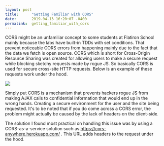 ```yaml
---
layout: post
title:      "Getting Familiar with CORS"
date:       2019-04-13 16:20:07 -0400
permalink:  getting_familiar_with_cors
---
```



   CORS might be an unfamiliar concept to some students at Flatiron School mainly because the labs have built-in TDDs with set conditions. That prevent noticeable CORS errors from happening mainly due to the fact that the data we fetch is open source. CORS which is short for Cross-Origin Resource Sharing was created for allowing users to make a secure request while blocking sketchy requests made by rogue JS. So basically CORS is used for secure cross-site HTTP requests. Below is an example of these requests work under the hood.

![](https://mdn.mozillademos.org/files/14295/CORS_principle.png)

Simply put CORS is a mechanism that prevents hackers rogue JS from making AJAX calls to confidential information that would end up in the wrong hands. Creating a secure environment for the user and the site being requested. It's to be noted that if you do come across a CORS error, the problem might actually be caused by the lack of headers on the client-side. 

The solution  I found most practical on handling this issue was by using a CORS-as-a-service solution such as https://cors-anywhere.herokuapp.com/ . This URL adds headers to the request under the hood.
